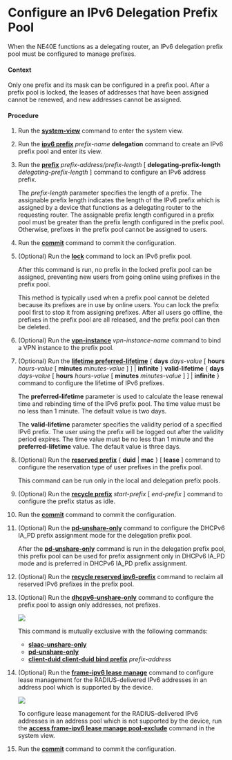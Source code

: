 Configure an IPv6 Delegation Prefix Pool
========================================

When the NE40E functions as a delegating router, an IPv6 delegation prefix pool must be configured to manage prefixes.

#### Context

Only one prefix and its mask can be configured in a prefix pool. After a prefix pool is locked, the leases of addresses that have been assigned cannot be renewed, and new addresses cannot be assigned.


#### Procedure

1. Run the [**system-view**](cmdqueryname=system-view) command to enter the system view.
2. Run the [**ipv6 prefix**](cmdqueryname=ipv6+prefix) *prefix-name* **delegation** command to create an IPv6 prefix pool and enter its view.
3. Run the [**prefix**](cmdqueryname=prefix) *prefix-address/prefix-length* [ **delegating-prefix-length** *delegating-prefix-length* ] command to configure an IPv6 address prefix.
   
   
   
   The *prefix-length* parameter specifies the length of a prefix. The assignable prefix length indicates the length of the IPv6 prefix which is assigned by a device that functions as a delegating router to the requesting router. The assignable prefix length configured in a prefix pool must be greater than the prefix length configured in the prefix pool. Otherwise, prefixes in the prefix pool cannot be assigned to users.
4. Run the [**commit**](cmdqueryname=commit) command to commit the configuration.
5. (Optional) Run the [**lock**](cmdqueryname=lock) command to lock an IPv6 prefix pool.
   
   
   
   After this command is run, no prefix in the locked prefix pool can be assigned, preventing new users from going online using prefixes in the prefix pool.
   
   This method is typically used when a prefix pool cannot be deleted because its prefixes are in use by online users. You can lock the prefix pool first to stop it from assigning prefixes. After all users go offline, the prefixes in the prefix pool are all released, and the prefix pool can then be deleted.
6. (Optional) Run the [**vpn-instance**](cmdqueryname=vpn-instance) *vpn-instance-name* command to bind a VPN instance to the prefix pool.
7. (Optional) Run the [**lifetime preferred-lifetime**](cmdqueryname=lifetime+preferred-lifetime) { **days** *days-value* [ **hours** *hours-value* [ **minutes** *minutes-value* ] ] | **infinite** } **valid-lifetime** { **days** *days-value* [ **hours** *hours-value* [ **minutes** *minutes-value* ] ] | **infinite** } command to configure the lifetime of IPv6 prefixes.
   
   
   
   The **preferred-lifetime** parameter is used to calculate the lease renewal time and rebinding time of the IPv6 prefix pool. The time value must be no less than 1 minute. The default value is two days.
   
   The **valid-lifetime** parameter specifies the validity period of a specified IPv6 prefix. The user using the prefix will be logged out after the validity period expires. The time value must be no less than 1 minute and the **preferred-lifetime** value. The default value is three days.
8. (Optional) Run the [**reserved prefix**](cmdqueryname=reserved+prefix) { **duid** | **mac** } [ **lease** ] command to configure the reservation type of user prefixes in the prefix pool.
   
   
   
   This command can be run only in the local and delegation prefix pools.
9. (Optional) Run the [**recycle prefix**](cmdqueryname=recycle+prefix) *start-prefix* [ *end-prefix* ] command to configure the prefix status as idle.
10. Run the [**commit**](cmdqueryname=commit) command to commit the configuration.
11. (Optional) Run the [**pd-unshare-only**](cmdqueryname=pd-unshare-only) command to configure the DHCPv6 IA\_PD prefix assignment mode for the delegation prefix pool.
    
    
    
    After the [**pd-unshare-only**](cmdqueryname=pd-unshare-only) command is run in the delegation prefix pool, this prefix pool can be used for prefix assignment only in DHCPv6 IA\_PD mode and is preferred in DHCPv6 IA\_PD prefix assignment.
12. (Optional) Run the [**recycle reserved ipv6-prefix**](cmdqueryname=recycle+reserved+ipv6-prefix) command to reclaim all reserved IPv6 prefixes in the prefix pool.
13. (Optional) Run the [**dhcpv6-unshare-only**](cmdqueryname=dhcpv6-unshare-only) command to configure the prefix pool to assign only addresses, not prefixes.
    
    ![](../../../../public_sys-resources/note_3.0-en-us.png) 
    
    This command is mutually exclusive with the following commands:
    
    * [**slaac-unshare-only**](cmdqueryname=slaac-unshare-only)
    * [**pd-unshare-only**](cmdqueryname=pd-unshare-only)
    * [**client-duid client-duid bind prefix**](cmdqueryname=client-duid+client-duid+bind+prefix) *prefix-address*
14. (Optional) Run the [**frame-ipv6 lease manage**](cmdqueryname=frame-ipv6+lease+manage) command to configure lease management for the RADIUS-delivered IPv6 addresses in an address pool which is supported by the device.
    
    ![](../../../../public_sys-resources/note_3.0-en-us.png) 
    
    To configure lease management for the RADIUS-delivered IPv6 addresses in an address pool which is not supported by the device, run the [**access frame-ipv6 lease manage pool-exclude**](cmdqueryname=access+frame-ipv6+lease+manage+pool-exclude) command in the system view.
15. Run the [**commit**](cmdqueryname=commit) command to commit the configuration.